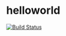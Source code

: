 # helloworld
[![Build Status](https://travis-ci.org/djdjdjdsjsmsmsn/helloworld.svg?branch=master)](https://travis-ci.org/djdjdjdsjsmsmsn/helloworld)
